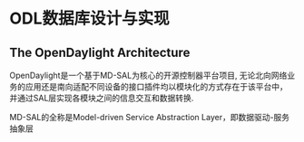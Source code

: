 # ODL数据库设计与实现

## The OpenDaylight Architecture

OpenDaylight是一个基于MD-SAL为核心的开源控制器平台项目, 无论北向网络业务的应用还是南向适配不同设备的接口插件均以模块化的方式存在于该平台中，
并通过SAL层实现各模块之间的信息交互和数据转换.

MD-SAL的全称是Model-driven Service Abstraction Layer，即数据驱动-服务抽象层
